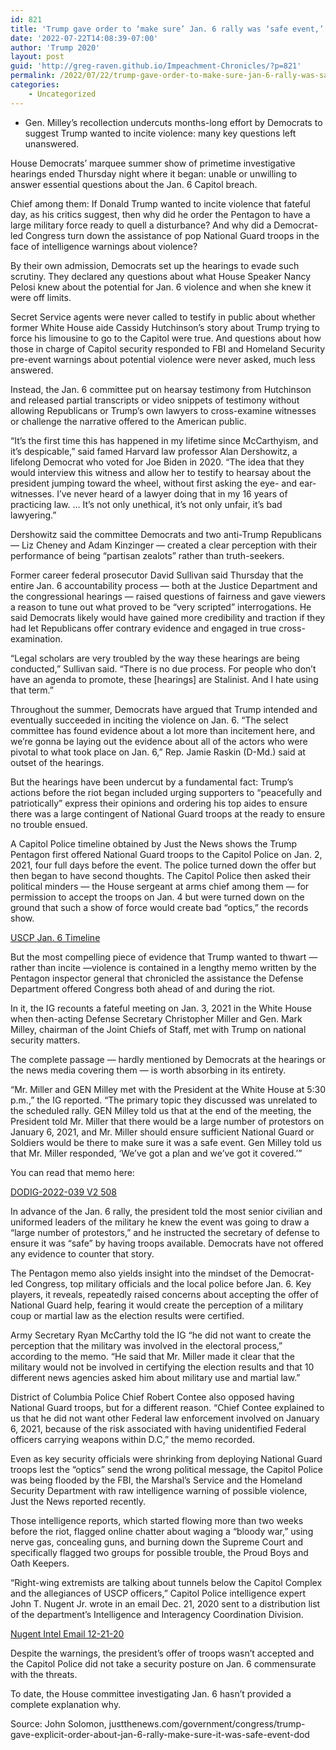 ```yaml
---
id: 821
title: 'Trump gave order to ‘make sure’ Jan. 6 rally was ‘safe event,’ Pentagon memo shows'
date: '2022-07-22T14:08:39-07:00'
author: 'Trump 2020'
layout: post
guid: 'http://greg-raven.github.io/Impeachment-Chronicles/?p=821'
permalink: /2022/07/22/trump-gave-order-to-make-sure-jan-6-rally-was-safe-event-pentagon-memo-shows/
categories:
    - Uncategorized
---
```


- Gen. Milley’s recollection undercuts months-long effort by Democrats to suggest Trump wanted to incite violence: many key questions left unanswered.

House Democrats’ marquee summer show of primetime investigative hearings ended Thursday night where it began: unable or unwilling to answer essential questions about the Jan. 6 Capitol breach.

Chief among them: If Donald Trump wanted to incite violence that fateful day, as his critics suggest, then why did he order the Pentagon to have a large military force ready to quell a disturbance? And why did a Democrat-led Congress turn down the assistance of pop National Guard troops in the face of intelligence warnings about violence?

By their own admission, Democrats set up the hearings to evade such scrutiny. They declared any questions about what House Speaker Nancy Pelosi knew about the potential for Jan. 6 violence and when she knew it were off limits.

Secret Service agents were never called to testify in public about whether former White House aide Cassidy Hutchinson’s story about Trump trying to force his limousine to go to the Capitol were true. And questions about how those in charge of Capitol security responded to FBI and Homeland Security pre-event warnings about potential violence were never asked, much less answered.

Instead, the Jan. 6 committee put on hearsay testimony from Hutchinson and released partial transcripts or video snippets of testimony without allowing Republicans or Trump’s own lawyers to cross-examine witnesses or challenge the narrative offered to the American public.

“It’s the first time this has happened in my lifetime since McCarthyism, and it’s despicable,” said famed Harvard law professor Alan Dershowitz, a lifelong Democrat who voted for Joe Biden in 2020. “The idea that they would interview this witness and allow her to testify to hearsay about the president jumping toward the wheel, without first asking the eye- and ear-witnesses. I’ve never heard of a lawyer doing that in my 16 years of practicing law. … It’s not only unethical, it’s not only unfair, it’s bad lawyering.”

Dershowitz said the committee Democrats and two anti-Trump Republicans — Liz Cheney and Adam Kinzinger — created a clear perception with their performance of being “partisan zealots” rather than truth-seekers.

Former career federal prosecutor David Sullivan said Thursday that the entire Jan. 6 accountability process — both at the Justice Department and the congressional hearings — raised questions of fairness and gave viewers a reason to tune out what proved to be “very scripted” interrogations. He said Democrats likely would have gained more credibility and traction if they had let Republicans offer contrary evidence and engaged in true cross-examination.

“Legal scholars are very troubled by the way these hearings are being conducted,” Sullivan said. “There is no due process. For people who don’t have an agenda to promote, these \[hearings\] are Stalinist. And I hate using that term.”

Throughout the summer, Democrats have argued that Trump intended and eventually succeeded in inciting the violence on Jan. 6. “The select committee has found evidence about a lot more than incitement here, and we’re gonna be laying out the evidence about all of the actors who were pivotal to what took place on Jan. 6,” Rep. Jamie Raskin (D-Md.) said at outset of the hearings.

But the hearings have been undercut by a fundamental fact: Trump’s actions before the riot began included urging supporters to “peacefully and patriotically” express their opinions and ordering his top aides to ensure there was a large contingent of National Guard troops at the ready to ensure no trouble ensued.

A Capitol Police timeline obtained by Just the News shows the Trump Pentagon first offered National Guard troops to the Capitol Police on Jan. 2, 2021, four full days before the event. The police turned down the offer but then began to have second thoughts. The Capitol Police then asked their political minders — the House sergeant at arms chief among them — for permission to accept the troops on Jan. 4 but were turned down on the ground that such a show of force would create bad “optics,” the records show.

[USCP Jan. 6 Timeline](https://justthenews.com/sites/default/files/2022-06/USCPJan.6Timeline.pdf)

But the most compelling piece of evidence that Trump wanted to thwart — rather than incite —violence is contained in a lengthy memo written by the Pentagon inspector general that chronicled the assistance the Defense Department offered Congress both ahead of and during the riot.

In it, the IG recounts a fateful meeting on Jan. 3, 2021 in the White House when then-acting Defense Secretary Christopher Miller and Gen. Mark Milley, chairman of the Joint Chiefs of Staff, met with Trump on national security matters.

The complete passage — hardly mentioned by Democrats at the hearings or the news media covering them — is worth absorbing in its entirety.

“Mr. Miller and GEN Milley met with the President at the White House at 5:30 p.m.,” the IG reported. “The primary topic they discussed was unrelated to the scheduled rally. GEN Milley told us that at the end of the meeting, the President told Mr. Miller that there would be a large number of protestors on January 6, 2021, and Mr. Miller should ensure sufficient National Guard or Soldiers would be there to make sure it was a safe event. Gen Milley told us that Mr. Miller responded, ‘We’ve got a plan and we’ve got it covered.’”

You can read that memo here:

[DODIG-2022-039 V2 508](https://justthenews.com/sites/default/files/2022-07/DODIG-2022-039%20V2%20508.pdf)

In advance of the Jan. 6 rally, the president told the most senior civilian and uniformed leaders of the military he knew the event was going to draw a “large number of protestors,” and he instructed the secretary of defense to ensure it was “safe” by having troops available. Democrats have not offered any evidence to counter that story.

The Pentagon memo also yields insight into the mindset of the Democrat-led Congress, top military officials and the local police before Jan. 6. Key players, it reveals, repeatedly raised concerns about accepting the offer of National Guard help, fearing it would create the perception of a military coup or martial law as the election results were certified.

Army Secretary Ryan McCarthy told the IG “he did not want to create the perception that the military was involved in the electoral process,” according to the memo. “He said that Mr. Miller made it clear that the military would not be involved in certifying the election results and that 10 different news agencies asked him about military use and martial law.”

District of Columbia Police Chief Robert Contee also opposed having National Guard troops, but for a different reason. “Chief Contee explained to us that he did not want other Federal law enforcement involved on January 6, 2021, because of the risk associated with having unidentified Federal officers carrying weapons within D.C,” the memo recorded.

Even as key security officials were shrinking from deploying National Guard troops lest the “optics” send the wrong political message, the Capitol Police was being flooded by the FBI, the Marshal’s Service and the Homeland Security Department with raw intelligence warning of possible violence, Just the News reported recently.

Those intelligence reports, which started flowing more than two weeks before the riot, flagged online chatter about waging a “bloody war,” using nerve gas, concealing guns, and burning down the Supreme Court and specifically flagged two groups for possible trouble, the Proud Boys and Oath Keepers.

“Right-wing extremists are talking about tunnels below the Capitol Complex and the allegiances of USCP officers,” Capitol Police intelligence expert John T. Nugent Jr. wrote in an email Dec. 21, 2020 sent to a distribution list of the department’s Intelligence and Interagency Coordination Division.

[Nugent Intel Email 12-21-20](https://justthenews.com/sites/default/files/2022-06/NugentIntelEmajl12-21-20.pdf)

Despite the warnings, the president’s offer of troops wasn’t accepted and the Capitol Police did not take a security posture on Jan. 6 commensurate with the threats.

To date, the House committee investigating Jan. 6 hasn’t provided a complete explanation why.

Source: John Solomon, justthenews.com/government/congress/trump-gave-explicit-order-about-jan-6-rally-make-sure-it-was-safe-event-dod